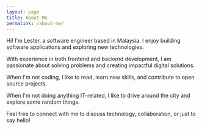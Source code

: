 ```yaml
---
layout: page
title: About Me
permalink: /about-me/
---
```


Hi! I'm Lester, a software engineer based in Malaysia. I enjoy building software applications and exploring new technologies.

With experience in both frontend and backend development, I am passionate about solving problems and creating impactful digital solutions.

When I'm not coding, I like to read, learn new skills, and contribute to open source projects.

When I'm not doing anything IT-related, I like to drive around the city and explore some random things.

Feel free to connect with me to discuss technology, collaboration, or just to say hello!